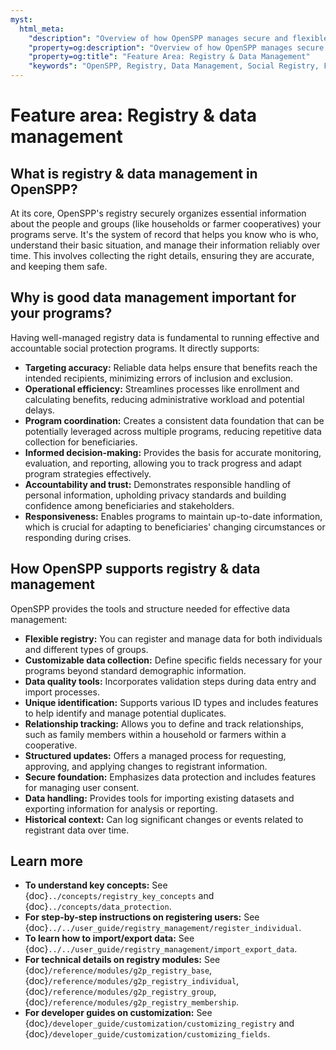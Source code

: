 ```yaml
---
myst:
  html_meta:
    "description": "Overview of how OpenSPP manages secure and flexible registry data for social protection programs, including individuals, groups, and data validation."
    "property=og:description": "Overview of how OpenSPP manages secure and flexible registry data for social protection programs, including individuals, groups, and data validation."
    "property=og:title": "Feature Area: Registry & Data Management"
    "keywords": "OpenSPP, Registry, Data Management, Social Registry, Farmer Registry, Data Protection, Beneficiary Management"
---
```


# Feature area: Registry & data management

## What is registry & data management in OpenSPP?

At its core, OpenSPP's registry securely organizes essential information about the people and groups (like households or farmer cooperatives) your programs serve. It's the system of record that helps you know who is who, understand their basic situation, and manage their information reliably over time. This involves collecting the right details, ensuring they are accurate, and keeping them safe.

## Why is good data management important for your programs?

Having well-managed registry data is fundamental to running effective and accountable social protection programs. It directly supports:

* **Targeting accuracy:** Reliable data helps ensure that benefits reach the intended recipients, minimizing errors of inclusion and exclusion.
* **Operational efficiency:** Streamlines processes like enrollment and calculating benefits, reducing administrative workload and potential delays.
* **Program coordination:** Creates a consistent data foundation that can be potentially leveraged across multiple programs, reducing repetitive data collection for beneficiaries.
* **Informed decision-making:** Provides the basis for accurate monitoring, evaluation, and reporting, allowing you to track progress and adapt program strategies effectively.
* **Accountability and trust:** Demonstrates responsible handling of personal information, upholding privacy standards and building confidence among beneficiaries and stakeholders.
* **Responsiveness:** Enables programs to maintain up-to-date information, which is crucial for adapting to beneficiaries' changing circumstances or responding during crises.

## How OpenSPP supports registry & data management

OpenSPP provides the tools and structure needed for effective data management:

* **Flexible registry:** You can register and manage data for both individuals and different types of groups.
* **Customizable data collection:** Define specific fields necessary for your programs beyond standard demographic information.
* **Data quality tools:** Incorporates validation steps during data entry and import processes.
* **Unique identification:** Supports various ID types and includes features to help identify and manage potential duplicates.
* **Relationship tracking:** Allows you to define and track relationships, such as family members within a household or farmers within a cooperative.
* **Structured updates:** Offers a managed process for requesting, approving, and applying changes to registrant information.
* **Secure foundation:** Emphasizes data protection and includes features for managing user consent.
* **Data handling:** Provides tools for importing existing datasets and exporting information for analysis or reporting.
* **Historical context:** Can log significant changes or events related to registrant data over time.

## Learn more

* **To understand key concepts:** See {doc}`../concepts/registry_key_concepts` and {doc}`../concepts/data_protection`.
* **For step-by-step instructions on registering users:** See {doc}`../../user_guide/registry_management/register_individual`.
* **To learn how to import/export data:** See {doc}`../../user_guide/registry_management/import_export_data`.
* **For technical details on registry modules:** See {doc}`/reference/modules/g2p_registry_base`, {doc}`/reference/modules/g2p_registry_individual`, {doc}`/reference/modules/g2p_registry_group`, {doc}`/reference/modules/g2p_registry_membership`.
* **For developer guides on customization:** See {doc}`/developer_guide/customization/customizing_registry` and {doc}`/developer_guide/customization/customizing_fields`.